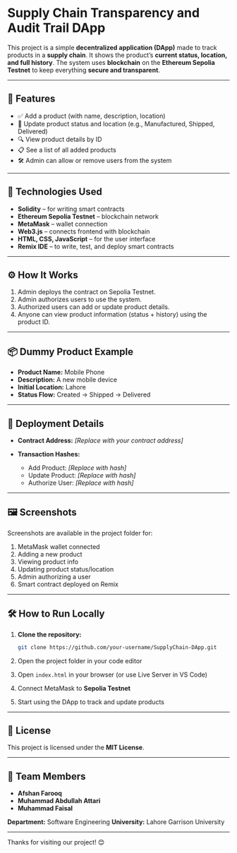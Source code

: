 # Supply Chain Transparency and Audit Trail DApp

This project is a simple **decentralized application (DApp)** made to track products in a **supply chain**. It shows the product’s **current status, location, and full history**. The system uses **blockchain** on the **Ethereum Sepolia Testnet** to keep everything **secure and transparent**.

---

## 🚀 Features

* ✅ Add a product (with name, description, location)
* 🔄 Update product status and location (e.g., Manufactured, Shipped, Delivered)
* 🔍 View product details by ID
* 📋 See a list of all added products
* 🛠️ Admin can allow or remove users from the system

---

## 🧰 Technologies Used

* **Solidity** – for writing smart contracts
* **Ethereum Sepolia Testnet** – blockchain network
* **MetaMask** – wallet connection
* **Web3.js** – connects frontend with blockchain
* **HTML, CSS, JavaScript** – for the user interface
* **Remix IDE** – to write, test, and deploy smart contracts

---

## ⚙️ How It Works

1. Admin deploys the contract on Sepolia Testnet.
2. Admin authorizes users to use the system.
3. Authorized users can add or update product details.
4. Anyone can view product information (status + history) using the product ID.

---

## 📦 Dummy Product Example

* **Product Name:** Mobile Phone
* **Description:** A new mobile device
* **Initial Location:** Lahore
* **Status Flow:** Created → Shipped → Delivered

---

## 📍 Deployment Details

* **Contract Address:** *\[Replace with your contract address]*
* **Transaction Hashes:**

  * Add Product: *\[Replace with hash]*
  * Update Product: *\[Replace with hash]*
  * Authorize User: *\[Replace with hash]*

---

## 🖼️ Screenshots

Screenshots are available in the project folder for:

1. MetaMask wallet connected
2. Adding a new product
3. Viewing product info
4. Updating product status/location
5. Admin authorizing a user
6. Smart contract deployed on Remix

---

## 🛠️ How to Run Locally

1. **Clone the repository:**

   ```bash
   git clone https://github.com/your-username/SupplyChain-DApp.git
   ```

2. Open the project folder in your code editor

3. Open `index.html` in your browser (or use Live Server in VS Code)

4. Connect MetaMask to **Sepolia Testnet**

5. Start using the DApp to track and update products

---

## 📄 License

This project is licensed under the **MIT License**.

---

## 👥 Team Members

* **Afshan Farooq**
* **Muhammad Abdullah Attari**
* **Muhammad Faisal**

**Department:** Software Engineering
**University:** Lahore Garrison University

---

Thanks for visiting our project! 😊


